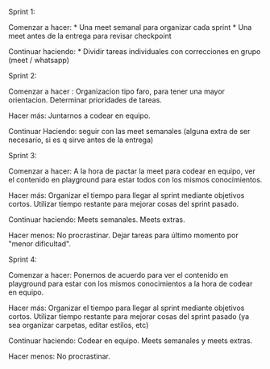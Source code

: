 Sprint 1:

Comenzar a hacer: * Una meet semanal para organizar cada sprint 
                  * Una meet antes de la entrega para revisar checkpoint

Continuar haciendo: * Dividir tareas individuales con correcciones en grupo (meet / whatsapp)

Sprint 2:

Comenzar a hacer : Organizacion tipo faro, para tener una mayor orientacion. Determinar prioridades de tareas.

Hacer más: Juntarnos a codear en equipo.

Continuar Haciendo: seguir con las meet semanales (alguna extra de ser necesario, si es q sirve antes de la entrega)

Sprint 3:

Comenzar a hacer: A la hora de pactar la meet para codear en equipo, ver el contenido en playground para estar todos con los mismos conocimientos.

Hacer más: Organizar el tiempo para llegar al sprint mediante objetivos cortos. Utilizar tiempo restante para mejorar cosas del sprint pasado.

Continuar haciendo: Meets semanales. Meets extras.

Hacer menos: No procrastinar. Dejar tareas para último momento por "menor dificultad".

Sprint 4:

Comenzar a hacer: Ponernos de acuerdo para ver el contenido en playground para estar con los mismos conocimientos a la hora de codear en equipo.

Hacer más: Organizar el tiempo para llegar al sprint mediante objetivos cortos. Utilizar tiempo restante para mejorar cosas del sprint pasado (ya sea organizar carpetas, editar estilos, etc)

Continuar haciendo: Codear en equipo. Meets semanales y meets extras.

Hacer menos: No procrastinar.

